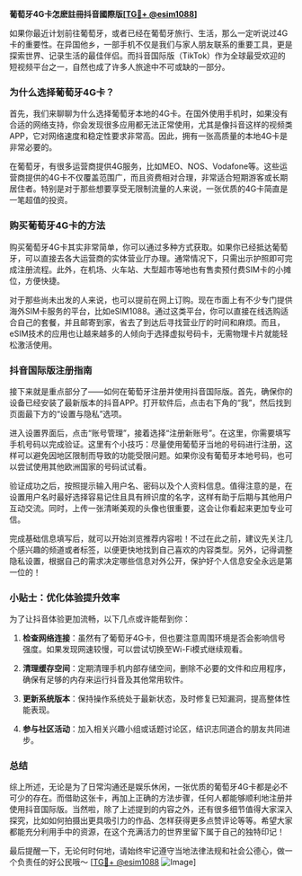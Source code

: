 **葡萄牙4G卡怎麽註冊抖音國際版[[TG💪+ @esim1088](https://t.me/s/esim1088)]**

如果你最近计划前往葡萄牙，或者已经在葡萄牙旅行、生活，那么一定听说过4G卡的重要性。在异国他乡，一部手机不仅是我们与家人朋友联系的重要工具，更是探索世界、记录生活的最佳伴侣。而抖音国际版（TikTok）作为全球最受欢迎的短视频平台之一，自然也成了许多人旅途中不可或缺的一部分。

### 为什么选择葡萄牙4G卡？

首先，我们来聊聊为什么选择葡萄牙本地的4G卡。在国外使用手机时，如果没有合适的网络支持，你会发现很多应用都无法正常使用，尤其是像抖音这样的视频类APP，它对网络速度和稳定性要求非常高。因此，拥有一张高质量的本地4G卡是非常必要的。

在葡萄牙，有很多运营商提供4G服务，比如MEO、NOS、Vodafone等。这些运营商提供的4G卡不仅覆盖范围广，而且资费相对合理，非常适合短期游客或长期居住者。特别是对于那些想要享受无限制流量的人来说，一张优质的4G卡简直是一笔超值的投资。

### 购买葡萄牙4G卡的方法

购买葡萄牙4G卡其实非常简单，你可以通过多种方式获取。如果你已经抵达葡萄牙，可以直接去各大运营商的实体营业厅办理。通常情况下，只需出示护照即可完成注册流程。此外，在机场、火车站、大型超市等地也有售卖预付费SIM卡的小摊位，方便快捷。

对于那些尚未出发的人来说，也可以提前在网上订购。现在市面上有不少专门提供海外SIM卡服务的平台，比如eSIM1088。通过这类平台，你可以直接在线选购适合自己的套餐，并且邮寄到家，省去了到达后寻找营业厅的时间和麻烦。而且，eSIM技术的应用也让越来越多的人倾向于选择虚拟号码卡，无需物理卡片就能轻松激活使用。

### 抖音国际版注册指南

接下来就是重点部分了——如何在葡萄牙注册并使用抖音国际版。首先，确保你的设备已经安装了最新版本的抖音APP。打开软件后，点击右下角的“我”，然后找到页面最下方的“设置与隐私”选项。

进入设置界面后，点击“账号管理”，接着选择“注册新账号”。在这里，你需要填写手机号码以完成验证。这里有个小技巧：尽量使用葡萄牙当地的号码进行注册，这样可以避免因地区限制而导致的功能受限问题。如果你没有葡萄牙本地号码，也可以尝试使用其他欧洲国家的号码试试看。

验证成功之后，按照提示输入用户名、密码以及个人资料信息。值得注意的是，在设置用户名时最好选择容易记住且具有辨识度的名字，这样有助于后期与其他用户互动交流。同时，上传一张清晰美观的头像也很重要，这会让你看起来更加专业可信。

完成基础信息填写后，就可以开始浏览推荐内容啦！不过在此之前，建议先关注几个感兴趣的频道或者标签，以便更快地找到自己喜欢的内容类型。另外，记得调整隐私设置，根据自己的需求决定哪些信息对外公开，保护好个人信息安全永远是第一位的！

### 小贴士：优化体验提升效率

为了让抖音体验更加流畅，以下几点或许能帮到你：

1. **检查网络连接**：虽然有了葡萄牙4G卡，但也要注意周围环境是否会影响信号强度。如果发现网速较慢，可以尝试切换至Wi-Fi模式继续观看。
   
2. **清理缓存空间**：定期清理手机内部存储空间，删除不必要的文件和应用程序，确保有足够的内存来运行抖音及其他常用软件。
   
3. **更新系统版本**：保持操作系统处于最新状态，及时修复已知漏洞，提高整体性能表现。
   
4. **参与社区活动**：加入相关兴趣小组或话题讨论区，结识志同道合的朋友共同进步。

### 总结

综上所述，无论是为了日常沟通还是娱乐休闲，一张优质的葡萄牙4G卡都是必不可少的存在。而借助这张卡，再加上正确的方法步骤，任何人都能够顺利地注册并使用抖音国际版。当然啦，除了上述提到的内容之外，还有很多细节值得大家深入探究，比如如何拍摄出更具吸引力的作品、怎样获得更多点赞评论等等。希望大家都能充分利用手中的资源，在这个充满活力的世界里留下属于自己的独特印记！

最后提醒一下，无论何时何地，请始终牢记遵守当地法律法规和社会公德心，做一个负责任的好公民哦～ [[TG💪+ @esim1088](https://t.me/s/esim1088) ![Image](https://i.postimg.cc/4NQfJmqS/Snipaste-2025-05-13-00-14-12.png)]
